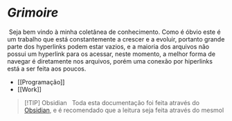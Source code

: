 # _Grimoire_

&nbsp;Seja bem vindo à minha coletânea de conhecimento. Como é óbvio este é um trabalho que está constantemente a crescer e a evoluir, portanto grande parte dos hyperlinks podem estar vazios, e a maioria dos arquivos não possui um hyperlink para os acessar, neste momento, a melhor forma de navegar é diretamente nos arquivos, porém uma conexão por hiperlinks está a ser feita aos poucos.

* [[Programação]]
* [[Work]]

> [!TIP] Obsidian
> &nbsp; Toda esta documentação foi feita através do [Obsidian](https://obsidian.md/), e é recomendado que a leitura seja feita através do mesmol